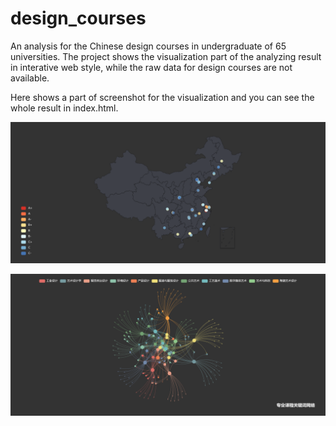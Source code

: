 # design_courses

An analysis for the Chinese design courses in undergraduate of 65 universities. The project shows the visualization part of the analyzing result in interative web style, while the raw data for design courses are not available.

Here shows a part of screenshot for the visualization and you can see the whole result in index.html.

![地理位置分布](地理位置分布.png)

![专业课程关键词网络](专业课程关键词网络.png)

